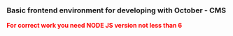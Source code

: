 ### Basic frontend environment for developing with October - CMS
  
<aside style="color:red;font-weight:bold">
For correct work you need NODE JS version not less than 6
</aside>